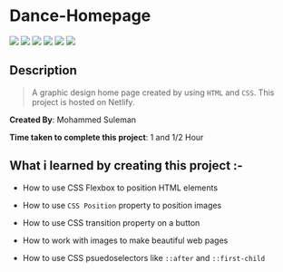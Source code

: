 # Dance-Homepage

![](https://img.shields.io/badge/-HTML-orange)
![](https://img.shields.io/badge/-CSS-green)
![](https://img.shields.io/badge/-CSS--FLEXBOX-lightblue)
![](https://img.shields.io/badge/-CSS--POSITION-red)
![](https://img.shields.io/badge/-HOVER-blue)
![](https://img.shields.io/badge/-NETLIFY-yellow)

## Description

>A graphic design home page created by using `HTML` and `CSS`. This project is hosted on Netlify.

**Created By**: Mohammed Suleman

**Time taken to complete this project**: 1 and 1/2 Hour

## What i learned by creating this project :-

- How to use CSS Flexbox to position HTML elements

- How to use `CSS Position` property to position images

- How to use CSS transition property on a button

- How to work with images to make beautiful web pages

- How to use CSS psuedoselectors like `::after` and `::first-child`

<!-- ## [Live-link](https://homepage-of-dancing.netlify.app/) of the project -->